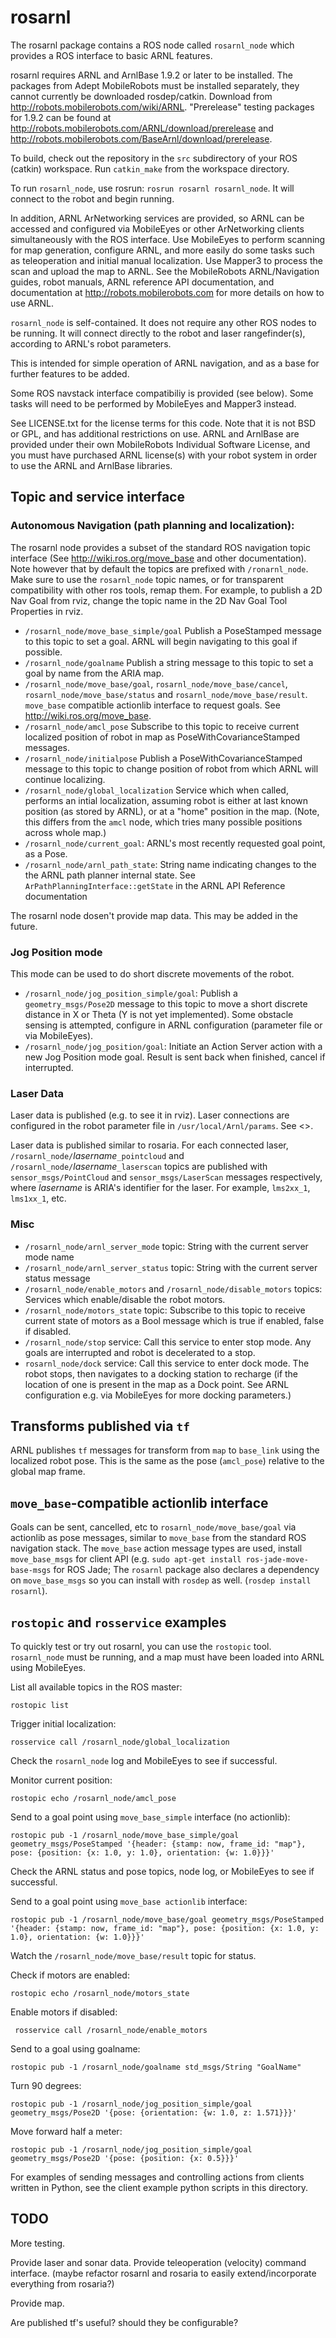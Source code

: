 rosarnl
========

The rosarnl package contains a ROS node called `rosarnl_node` which provides a
ROS interface to basic ARNL features. 

rosarnl requires ARNL and ArnlBase 1.9.2 or later to be installed.  The packages 
from Adept MobileRobots must be installed  separately, they cannot currently 
be downloaded rosdep/catkin. Download from
<http://robots.mobilerobots.com/wiki/ARNL>.     "Prerelease" testing packages
for 1.9.2 can be found at
<http://robots.mobilerobots.com/ARNL/download/prerelease> and
<http://robots.mobilerobots.com/BaseArnl/download/prerelease>.

To build, check out the repository in the `src` subdirectory of your ROS
(catkin) workspace.  Run `catkin_make` from the workspace directory.

To run `rosarnl_node`, use rosrun: `rosrun rosarnl rosarnl_node`. It will
connect to the robot and begin running.  
 
In addition, ARNL ArNetworking services are provided, so ARNL can be accessed
and configured via MobileEyes or other ArNetworking clients simultaneously 
with the ROS interface. Use MobileEyes to perform scanning for map generation, 
configure ARNL, and more easily do some tasks such as teleoperation and initial
manual localization.  Use Mapper3 to process the scan and upload the map to ARNL.
See the MobileRobots ARNL/Navigation guides, robot manuals, ARNL reference API
documentation, and documentation at <http://robots.mobilerobots.com> for more details
on how to use ARNL.

`rosarnl_node` is self-contained. It does not require any other ROS nodes to be
running. It will connect directly to the robot and laser rangefinder(s), 
according to ARNL's robot parameters.

This is intended for simple operation of ARNL navigation, and as a base for
further features to be added.

Some ROS navstack interface compatibiliy is provided (see below).  Some tasks
will need to be performed by MobileEyes and Mapper3 instead.

See LICENSE.txt for the license terms for this code.  Note that it is not
BSD or GPL, and has additional restrictions on use.
ARNL and ArnlBase are provided under their own MobileRobots Individual 
Software License, and you must have purchased ARNL license(s) with
your robot system in order to use the ARNL and ArnlBase libraries.

Topic and service interface
---------------------------

### Autonomous Navigation (path planning and localization):

The rosarnl node provides a subset of the standard ROS navigation topic
interface (See <http://wiki.ros.org/move_base> and other documentation). 
Note however that by default the topics are prefixed with 
`/ronarnl_node`.  Make sure to use the `rosarnl_node` topic names, or for
transparent compatibility with other ros tools, remap them. For example,
to publish a 2D Nav Goal from rviz, change the topic name in the 2D Nav Goal Tool
Properties in rviz.
 * `/rosarnl_node/move_base_simple/goal`       Publish a PoseStamped message to
    this topic to set a goal. ARNL will begin navigating to this goal if
    possible. 
 * `/rosarnl_node/goalname`   Publish a string message to this topic to set a goal by
   name from the ARIA map.
 * `/rosarnl_node/move_base/goal`, `rosarnl_node/move_base/cancel`,
   `rosarnl_node/move_base/status` and `rosarnl_node/move_base/result`.
   `move_base` compatible actionlib interface to request goals. See
   <http://wiki.ros.org/move_base>.
 * `/rosarnl_node/amcl_pose`  Subscribe to this topic to receive current
   localized position of robot in map as PoseWithCovarianceStamped messages.
 * `/rosarnl_node/initialpose` Publish a PoseWithCovarianceStamped message to
   this topic to change position of robot from which ARNL will continue
   localizing.
 * `/rosarnl_node/global_localization` Service which when called, performs an
   intial localization, assuming robot is either at last known position (as
   stored by ARNL), or at a "home" position in the map. (Note, this differs from
   the `amcl` node, which tries many possible positions across whole map.)
 * `/rosarnl_node/current_goal`: ARNL's most recently requested goal point, as a Pose.
 * `/rosarnl_node/arnl_path_state`: String name indicating changes to the the ARNL path planner internal  state. See `ArPathPlanningInterface::getState` in the ARNL API Reference documentation

The rosarnl node dosen't provide map data. This may be added
in the future.

### Jog Position mode

This mode can be used to do short discrete movements of the robot. 

 * `/rosarnl_node/jog_position_simple/goal`: Publish a `geometry_msgs/Pose2D` message to this topic to move a
    short discrete distance in X or Theta (Y is not yet implemented).  Some
    obstacle sensing is attempted, configure in ARNL configuration (parameter file
    or via MobileEyes).
 * `/rosarnl_node/jog_position/goal`: Initiate an Action Server action with a
    new Jog Position mode goal. Result is sent back when finished, cancel if
    interrupted.

### Laser Data

Laser data is published (e.g. to see it in rviz).  Laser connections are 
configured in the robot parameter file in `/usr/local/Arnl/params`.
See <>. 

Laser data is published similar to rosaria.
For each connected laser, `/rosarnl_node/`_lasername_`_pointcloud` and
`/rosarnl_node/`_lasername_`_laserscan` 
topics are published with `sensor_msgs/PointCloud` and `sensor_msgs/LaserScan`
messages respectively, where _lasername_ is ARIA's identifier for the laser.
For example, `lms2xx_1`, `lms1xx_1`, etc.
 
### Misc

 * `/rosarnl_node/arnl_server_mode` topic: String with the current server mode name
 * `/rosarnl_node/arnl_server_status` topic: String with the current server status message
 * `/rosarnl_node/enable_motors` and `/rosarnl_node/disable_motors` topics: Services
  which  enable/disable the robot motors.
 * `/rosarnl_node/motors_state` topic: Subscribe to this topic to receive current
   state of motors as a Bool message which is true if enabled, false if disabled.
 * `/rosarnl_node/stop` service: Call this service to enter stop mode. Any goals are interrupted and robot is decelerated to a stop.
 * `rosarnl_node/dock` service: Call this service to enter dock mode. The robot stops, then navigates to a docking station to recharge (if the location of one is present in the map as a Dock point. See ARNL configuration e.g. via MobileEyes for more docking parameters.)



Transforms published via `tf`
-----------------------------

ARNL publishes `tf` messages for transform from `map` to `base_link` using the localized robot pose.
This is the same as the pose  (`amcl_pose`) relative to the global map frame.


`move_base`-compatible actionlib interface
------------------------------------------

Goals can be sent, cancelled, etc to `rosarnl_node/move_base/goal` via actionlib as pose messages,
similar to `move_base` from the standard ROS navigation stack.  The `move_base` action
message types are used, install `move_base_msgs` for client API (e.g.
`sudo apt-get install ros-jade-move-base-msgs` for ROS Jade; The `rosarnl`
package also declares a dependency on `move_base_msgs` so you can install with
`rosdep` as well. (`rosdep install rosarnl`). 

`rostopic` and `rosservice` examples
------------------------------------
To quickly test or try out rosarnl, you can use the `rostopic` tool.
`rosarnl_node` must be running, and a map must have been loaded into ARNL using
MobileEyes.

List all available topics in the ROS master:

    rostopic list

Trigger initial localization:

    rosservice call /rosarnl_node/global_localization
Check the `rosarnl_node` log and MobileEyes to see if successful.

Monitor current position:

    rostopic echo /rosarnl_node/amcl_pose

Send to a goal point using `move_base_simple` interface (no actionlib):

    rostopic pub -1 /rosarnl_node/move_base_simple/goal geometry_msgs/PoseStamped '{header: {stamp: now, frame_id: "map"}, pose: {position: {x: 1.0, y: 1.0}, orientation: {w: 1.0}}}'
Check the ARNL status and pose topics, node log, or MobileEyes to see if successful.

Send to a goal point using `move_base actionlib` interface:

    rostopic pub -1 /rosarnl_node/move_base/goal geometry_msgs/PoseStamped '{header: {stamp: now, frame_id: "map"}, pose: {position: {x: 1.0, y: 1.0}, orientation: {w: 1.0}}}'
Watch the `/rosarnl_node/move_base/result` topic for status.

Check if motors are enabled:

    rostopic echo /rosarnl_node/motors_state

Enable motors if disabled:

     rosservice call /rosarnl_node/enable_motors

Send to a goal using goalname:

    rostopic pub -1 /rosarnl_node/goalname std_msgs/String "GoalName"

Turn 90 degrees:

    rostopic pub -1 /rosarnl_node/jog_position_simple/goal geometry_msgs/Pose2D '{pose: {orientation: {w: 1.0, z: 1.571}}}'

Move forward half a meter:

    rostopic pub -1 /rosarnl_node/jog_position_simple/goal geometry_msgs/Pose2D '{pose: {position: {x: 0.5}}}'

For examples of sending messages and controlling actions from clients written in
Python, see the client example python scripts in this directory. 

TODO
----

More testing.  

Provide laser and sonar data.
Provide teleoperation (velocity) command interface.
(maybe refactor rosarnl and rosaria to easily extend/incorporate everything from
rosaria?)

Provide map.

Are published tf's useful? should they be configurable?
